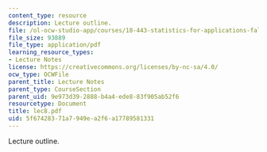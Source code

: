 ```yaml
---
content_type: resource
description: Lecture outline.
file: /ol-ocw-studio-app/courses/18-443-statistics-for-applications-fall-2003/5f67428371a7949ea2f6a17789581331_lec8.pdf
file_size: 93889
file_type: application/pdf
learning_resource_types:
- Lecture Notes
license: https://creativecommons.org/licenses/by-nc-sa/4.0/
ocw_type: OCWFile
parent_title: Lecture Notes
parent_type: CourseSection
parent_uid: 9e973d39-2888-b4a4-ede8-83f905ab52f6
resourcetype: Document
title: lec8.pdf
uid: 5f674283-71a7-949e-a2f6-a17789581331
---
```

Lecture outline.